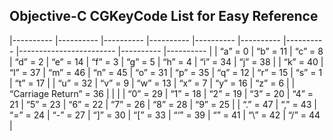 Objective-C CGKeyCode List for Easy Reference
---------------------------------------------
|----------	|----------	|----------	|----------	|----------	|----------	|----------	|------------------------	|----------	|----------	|
| “a” = 0  	| “b” = 11 	| “c” = 8  	| “d” = 2  	| “e” = 14 	| “f” = 3  	| “g” = 5  	| “h” = 4                	| “i” = 34 	| “j” = 38 	|
| “k” = 40 	| “l” = 37 	| “m” = 46 	| “n” = 45 	| “o” = 31 	| “p” = 35 	| “q” = 12 	| “r” = 15               	| “s” = 1  	| “t” = 17 	|
| “u” = 32 	| “v” = 9  	| “w” = 13 	| “x” = 7  	| “y” = 16 	| “z” = 6  	|          	| “Carriage Return” = 36 	|          	|          	|
| “0” = 29 	| “1” = 18 	| “2” = 19 	| “3” = 20 	| “4” = 21 	| “5” = 23 	| “6” = 22 	| “7” = 26               	| “8” = 28 	| “9” = 25 	|
| “.” = 47 	| “,” = 43 	| “=” = 24 	| “-” = 27 	| “]” = 30 	| “[” = 33 	| “‘” = 39 	| “” = 41                	| “\” = 42 	| “/” = 44 	|
